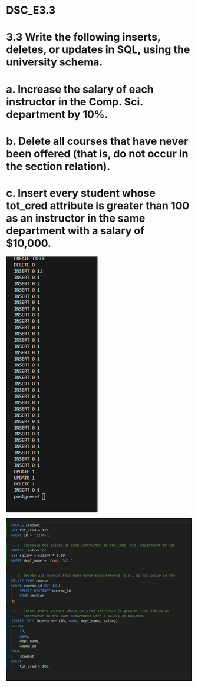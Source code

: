 # DSC_E3.3

# 3.3 Write the following inserts, deletes, or updates in SQL, using the university schema.
# a. Increase the salary of each instructor in the Comp. Sci. department by 10%.

# b. Delete all courses that have never been offered (that is, do not occur in the section relation).

# c. Insert every student whose tot_cred attribute is greater than 100 as an instructor in the same department with a salary of $10,000.


![alt text](output.png)

![quiries](image.png)